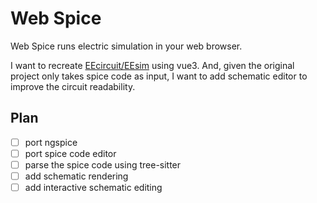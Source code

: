 # Web Spice

Web Spice runs electric simulation in your web browser.

I want to recreate [EEcircuit/EEsim](https://github.com/eelab-dev/EEcircuit) using vue3. And, given the original project only takes spice code as input, I want to add schematic editor to improve the circuit readability.

## Plan
- [ ] port ngspice
- [ ] port spice code editor
- [ ] parse the spice code using tree-sitter
- [ ] add schematic rendering
- [ ] add interactive schematic editing
